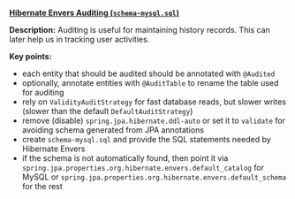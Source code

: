 **[Hibernate Envers Auditing (`schema-mysql.sql`)](https://github.com/andreipall/Spring-Boot-JPA/tree/master/HibernateSpringBootEnversSchemaSql)**
 
**Description:** Auditing is useful for maintaining history records. This can later help us in tracking user activities. 
 
**Key points:**
- each entity that should be audited should be annotated with `@Audited`
- optionally, annotate entities with `@AuditTable` to rename the table used for auditing
- rely on `ValidityAuditStrategy` for fast database reads, but slower writes (slower than the default `DefaultAuditStrategy`)
- remove (disable) `spring.jpa.hibernate.ddl-auto` or set it to `validate` for avoiding schema generated from JPA annotations
- create `schema-mysql.sql` and provide the SQL statements needed by Hibernate Envers
- if the schema is not automatically found, then point it via `spring.jpa.properties.org.hibernate.envers.default_catalog` for MySQL or `spring.jpa.properties.org.hibernate.envers.default_schema` for the rest
